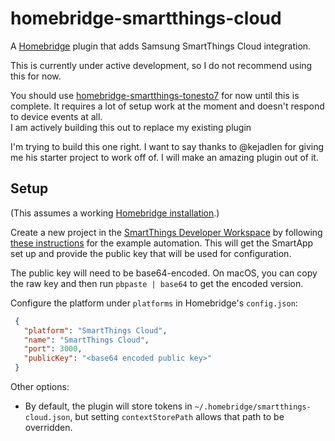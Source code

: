 # homebridge-smartthings-cloud

A [Homebridge](https://homebridge.io) plugin that adds Samsung SmartThings
Cloud integration.

This is currently under active development, so I do not recommend using this for
now. 

You should use [homebridge-smartthings-tonesto7][tonesto7] for now until this is complete. 
It requires a lot of setup work at the moment and doesn't respond to device events at all.  
I am actively building this out to replace my existing plugin

[tonesto7]: https://github.com/tonesto7/homebridge-smartthings-tonesto7

I'm trying to build this one right.  I want to say thanks to @kejadlen for giving me his starter project to work off of.   I will make an amazing plugin out of it. 


## Setup

(This assumes a working [Homebridge installation][installation].)

Create a new project in the [SmartThings Developer Workspace][workspace] by
following [these instructions][instructions] for the example automation.  This
will get the SmartApp set up and provide the public key that will be used for
configuration.

The public key will need to be base64-encoded. On macOS, you can copy the raw
key and then run `pbpaste | base64` to get the encoded version.

Configure the platform under `platforms` in Homebridge's `config.json`:

```json
 {
   "platform": "SmartThings Cloud",
   "name": "SmartThings Cloud",
   "port": 3000,
   "publicKey": "<base64 encoded public key>"
 }
```

Other options:

- By default, the plugin will store tokens in
  `~/.homebridge/smartthings-cloud.json`, but setting `contextStorePath` allows
  that path to be overridden.

[installation]: https://github.com/nfarina/homebridge#installation
[workspace]: https://smartthings.developer.samsung.com/workspace/projects
[instructions]: https://github.com/SmartThingsCommunity/weather-color-light-smartapp-nodejs#steps
